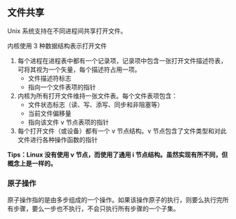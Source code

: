 ## 文件共享

Unix 系统支持在不同进程间共享打开文件。

内核使用 3 种数据结构表示打开文件

1. 每个进程在进程表中都有一个记录项，记录项中包含一张打开文件描述符表，可将其视为一个矢量，每个描述符占用一项。
   - 文件描述符标志
   - 指向一个文件表项的指针
2. 内核为所有打开文件维持一张文件表。每个文件表项包含：
   - 文件状态标志（读、写、添写、同步和非阻塞等）
   - 当前文件偏移量
   - 指向该文件 v 节点表项的指针
3. 每个打开文件（或设备）都有一个 v 节点结构。v 节点包含了文件类型和对此文件进行各种操作函数的指针

**Tips：Linux 没有使用 v 节点，而使用了通用 i 节点结构。虽然实现有所不同，但概念上是一样的。**

### 原子操作

原子操作指的是由多步组成的一个操作。如果该操作原子的执行，则要么执行完所有步骤，要么一步也不执行，不会只执行所有步骤的一个子集。